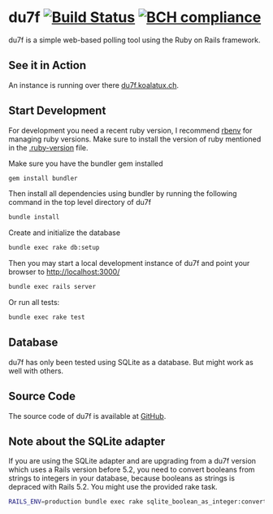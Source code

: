 # du7f [![Build Status](https://travis-ci.org/koalatux/du7f.svg?branch=master)](https://travis-ci.org/koalatux/du7f) [![BCH compliance](https://bettercodehub.com/edge/badge/koalatux/du7f?branch=master)](https://bettercodehub.com/)

du7f is a simple web-based polling tool using the Ruby on Rails framework.

## See it in Action
An instance is running over there [du7f.koalatux.ch](https://du7f.koalatux.ch/).

## Start Development
For development you need a recent ruby version, I recommend [rbenv](https://github.com/rbenv/rbenv) for managing ruby
versions. Make sure to install the version of ruby mentioned in the [.ruby-version](.ruby-version) file.

Make sure you have the bundler gem installed

```bash
gem install bundler
```

Then install all dependencies using bundler by running the following command in the top level directory of du7f

```bash
bundle install
```

Create and initialize the database

```bash
bundle exec rake db:setup
```

Then you may start a local development instance of du7f and point your browser to
[http://localhost:3000/](http://localhost:3000/)

```bash
bundle exec rails server
```

Or run all tests:

```bash
bundle exec rake test
```

## Database
du7f has only been tested using SQLite as a database. But might work as well with others.

## Source Code
The source code of du7f is available at [GitHub](https://github.com/koalatux/du7f).

## Note about the SQLite adapter
If you are using the SQLite adapter and are upgrading from a du7f version which
uses a Rails version before 5.2, you need to convert booleans from strings to
integers in your database, because booleans as strings is depraced with Rails
5.2. You might use the provided rake task.

```bash
RAILS_ENV=production bundle exec rake sqlite_boolean_as_integer:convert_to_int
```
